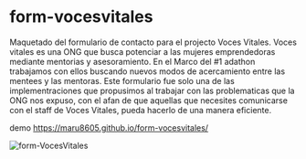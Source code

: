 # form-vocesvitales

Maquetado del  formulario de contacto para el projecto Voces Vitales.
Voces vitales es una ONG que busca potenciar a las mujeres emprendedoras mediante mentorias y asesoramiento.
En el Marco del #1 adathon trabajamos con ellos buscando nuevos modos de acercamiento entre las mentees y las mentoras.
Este formulario fue solo una de las implementraciones que propusimos al trabajar con las problematicas que la ONG nos expuso, con el afan de que
aquellas que necesites comunicarse con el staff de Voces Vitales, pueda hacerlo de una manera eficiente.

demo https://maru8605.github.io/form-vocesvitales/

![form-VocesVitales](https://user-images.githubusercontent.com/55419544/125124853-234c7f00-e0cf-11eb-9c07-2eb0bd3b2b15.png)

